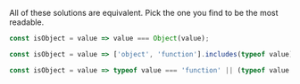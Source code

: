 All of these solutions are equivalent. Pick the one you find to be the most readable.

```javascript
const isObject = value => value === Object(value);

const isObject = value => ['object', 'function'].includes(typeof value) && value !== null;

const isObject = value => typeof value === 'function' || (typeof value === 'object' && value !== null);
```